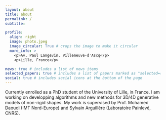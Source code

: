 ```yaml
---
layout: about
title: about
permalink: /
subtitle: 

profile:
  align: right
  image: photo.jpeg
  image_circular: True # crops the image to make it circular
  more_info: >
    <p>Av. Paul Langevin, Villeneuve-d'Ascq</p>
    <p>Lille, France</p>

news: true # includes a list of news items
selected_papers: true # includes a list of papers marked as "selected={true}"
social: true # includes social icons at the bottom of the page
---
```


Currently enrolled as a PhD student of the University of Lille, in France. I am working on developping algorithms and new
methods for 3D/4D generative models of non-rigid shapes. My work is supervised by Prof. Mohamed Daoudi (IMT Nord-Europe) and 
Sylvain Arguillère (Laboratoire Painlevé, CNRS).